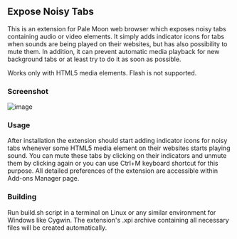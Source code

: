## Expose Noisy Tabs
This is an extension for Pale Moon web browser which exposes noisy tabs containing audio or video elements. It simply adds indicator icons for tabs when sounds are being played on their websites, but has also possibility to mute them. In addition, it can prevent automatic media playback for new background tabs or at least try to do it as soon as possible.

Works only with HTML5 media elements. Flash is not supported.

### Screenshot
![image](http://i.imgur.com/PCnQVvr.png)

### Usage
After installation the extension should start adding indicator icons for noisy tabs whenever some HTML5 media element on their websites starts playing sound. You can mute these tabs by clicking on their indicators and unmute them by clicking again or you can use Ctrl+M keyboard shortcut for this purpose. All detailed preferences of the extension are accessible within Add-ons Manager page.

### Building
Run build.sh script in a terminal on Linux or any similar environment for Windows like Cygwin. The extension's .xpi archive containing all necessary files will be created automatically.